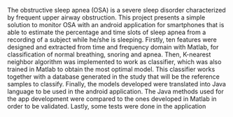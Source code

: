 The obstructive sleep apnea (OSA) is a severe sleep
disorder characterized by frequent upper airway obstruction.
This project presents a simple solution to monitor OSA with
an android application for smartphones that is able to estimate
the percentage and time slots of sleep apnea from a recording
of a subject while he/she is sleeping. Firstly, ten features were designed and 
extracted from time and frequency domain with Matlab, for
classification of normal breathing, snoring and apnea. Then, K-nearest neighbor algorithm was implemented to work as classifier,
which was also trained in Matlab to obtain the most optimal
model. This classifier works together with a database generated
in the study that will be the reference samples to classify. Finally,
the models developed were translated into Java language to be
used in the android application. The Java methods used for the
app development were compared to the ones developed in Matlab
in order to be validated. Lastly, some tests were done in the
application
